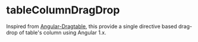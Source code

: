 # tableColumnDragDrop
Inspired from <a href="https://github.com/maliMirkec/angular-dragtable">Angular-Dragtable</a>, this provide a single directive based drag-drop of table's column using Angular 1.x.
